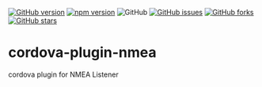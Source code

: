 [![GitHub version](https://badge.fury.io/gh/kyosho-%2Fcordova-plugin-nmea.svg)](https://badge.fury.io/gh/kyosho-%2Fcordova-plugin-nmea)
[![npm version](https://badge.fury.io/js/cordova-plugin-nmea.svg)](https://badge.fury.io/js/cordova-plugin-nmea)
![GitHub](https://img.shields.io/github/license/kyosho-/cordova-plugin-nmea)
[![GitHub issues](https://img.shields.io/github/issues/kyosho-/cordova-plugin-nmea)](https://github.com/kyosho-/cordova-plugin-nmea/issues)
[![GitHub forks](https://img.shields.io/github/forks/kyosho-/cordova-plugin-nmea)](https://github.com/kyosho-/cordova-plugin-nmea/network)
[![GitHub stars](https://img.shields.io/github/stars/kyosho-/cordova-plugin-nmea)](https://github.com/kyosho-/cordova-plugin-nmea/stargazers)

# cordova-plugin-nmea
cordova plugin for NMEA Listener 
